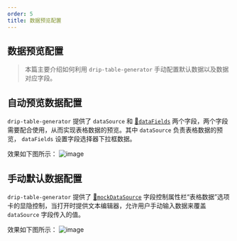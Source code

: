 ```yaml
---
order: 5
title: 数据预览配置
---
```


## 数据预览配置

> 本篇主要介绍如何利用 `drip-table-generator` 手动配置默认数据以及数据对应字段。

## 自动预览数据配置

`drip-table-generator` 提供了 `dataSource` 和 [🔗`dataFields`](/drip-table-generator/props/data-fields) 两个字段，两个字段需要配合使用，从而实现表格数据的预览。其中 `dataSource` 负责表格数据的预览， `dataFields` 设置字段选择器下拉框数据。

效果如下图所示：
![image](https://img11.360buyimg.com/imagetools/jfs/t1/126307/22/30818/355128/636261b7Ec3def89f/dc46df1bab43decd.png)

## 手动默认数据配置

`drip-table-generator` 提供了 [🔗`mockDataSource`](/drip-table-generator/props/mock-data-source) 字段控制属性栏“表格数据”选项卡的显隐控制，当打开时提供文本编辑器，允许用户手动输入数据来覆盖 `dataSource` 字段传入的值。

效果如下图所示：
![image](https://img12.360buyimg.com/imagetools/jfs/t1/180703/35/29787/567565/636261b8Ee7ed82b1/b7c6c713a48dde60.png)
